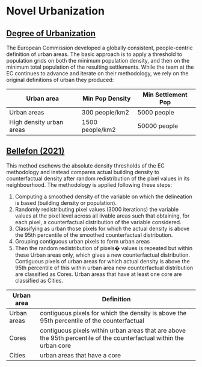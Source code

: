 # Novel Urbanization

## [Degree of Urbanization](https://ghsl.jrc.ec.europa.eu/degurbaOverview.php)

The European Commission developed a globally consistent, people-centric definition of urban areas. The basic approach is to apply a threshold to population grids on both the minimum population density, and then on the minimum total population of the resulting settlements. While the team at the EC continues to advance and iterate on their methodology, we rely on the original definitions of urban they produced:

| Urban area | Min Pop Density | Min Settlement Pop |  
| --- | --- | --- |
| Urban areas | 300 people/km2 | 5000 people |  
| High density urban areas | 1500 people/km2 | 50000 people |  

## [Bellefon (2021)](https://www.sciencedirect.com/science/article/pii/S0094119019301032)

This method eschews the absolute density thresholds of the EC methodology and instead compares actual building density to counterfactual density after random redistribution of the pixel values in its neighbourhood. The methodology is applied following these steps:

1. Computing a smoothed density of the variable on which the delineation is based (building density or population).
2. Randomly redistributing pixel values (3000 iterations) the variable values at the pixel level across all livable areas such that obtaining, for each pixel, a counterfactual distribution of the variable considered.
3. Classifying as urban those pixels for which the actual density is above the 95th percentile of the smoothed counterfactual distribution.
4. Grouping contiguous urban pixels to form urban areas
5. Then the random redistribution of pixels� values is repeated but within these Urban areas only, which gives a new counterfactual distribution. Contiguous pixels of urban areas for which actual density is above the 95th percentile of this within urban area new counterfactual distribution are classified as Cores. Urban areas that have at least one core are classified as Cities.

| Urban area | Definition |
| --- | --- |
| Urban areas | contiguous pixels for which the density is above the 95th percentile of the counterfactual |  
| Cores | contiguous pixels within urban areas that are above the 95th percentile of the counterfactual within the urban core |
| Cities | urban areas that have a core |  
